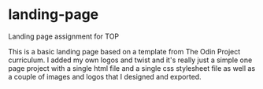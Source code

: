 # landing-page

Landing page assignment for TOP

This is a basic landing page based on a template from The Odin Project curriculum. I added my own logos and twist and it's really just a simple one page project with a single html file and a single css stylesheet file as well as a couple of images and logos that I designed and exported.
